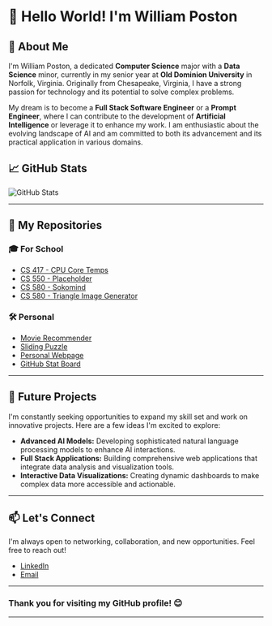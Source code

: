# 👋 Hello World! I'm William Poston

## 🌟 About Me

I'm William Poston, a dedicated **Computer Science** major with a **Data Science** minor, currently in my senior year at **Old Dominion University** in Norfolk, Virginia. Originally from Chesapeake, Virginia, I have a strong passion for technology and its potential to solve complex problems.

My dream is to become a **Full Stack Software Engineer** or a **Prompt Engineer**, where I can contribute to the development of **Artificial Intelligence** or leverage it to enhance my work. I am enthusiastic about the evolving landscape of AI and am committed to both its advancement and its practical application in various domains.

## 📈 GitHub Stats

![GitHub Stats](https://willpatpost.github.io/GitHub-Stats/stats_board.svg)

---

## 📂 My Repositories

### 🎓 For School
- [CS 417 - CPU Core Temps](https://github.com/Willpatpost/CPU-Core-Temp-Analyzer)
- [CS 550 - Placeholder](https://github.com/Willpatpost/Willpatpost/blob/main/GitHub%20Repo%20Directory/For%20School/CS%20550/place)
- [CS 580 - Sokomind](https://github.com/Willpatpost/Sokoban-Solver)
- [CS 580 - Triangle Image Generator](https://github.com/Willpatpost/Triangle-Image-Generator)

### 🛠️ Personal
- [Movie Recommender](https://github.com/Willpatpost/Movie-Recommender)
- [Sliding Puzzle](https://github.com/Willpatpost/Sliding-Puzzle)
- [Personal Webpage](https://willpatpost.me/)
- [GitHub Stat Board](https://github.com/Willpatpost/GitHub-Stats)

---

## 🚀 Future Projects

I'm constantly seeking opportunities to expand my skill set and work on innovative projects. Here are a few ideas I'm excited to explore:

- **Advanced AI Models:** Developing sophisticated natural language processing models to enhance AI interactions.
- **Full Stack Applications:** Building comprehensive web applications that integrate data analysis and visualization tools.
- **Interactive Data Visualizations:** Creating dynamic dashboards to make complex data more accessible and actionable.

---

## 📫 Let's Connect

I'm always open to networking, collaboration, and new opportunities. Feel free to reach out!

- [LinkedIn](https://www.linkedin.com/in/william-poston/)
- [Email](mailto:willpatpost@gmail.com)

---

### Thank you for visiting my GitHub profile! 😊

---
